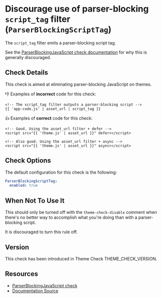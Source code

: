 # Discourage use of parser-blocking `script_tag` filter (`ParserBlockingScriptTag`)

The `script_tag` filter emits a parser-blocking script tag.

See the [ParserBlockingJavaScript check documentation][parser_blocking_javascript] for why this is generally discouraged.

## Check Details

This check is aimed at eliminating parser-blocking JavaScript on themes.

:-1: Examples of **incorrect** code for this check:

```liquid
<!-- The script_tag filter outputs a parser-blocking script -->
{{ 'app-code.js' | asset_url | script_tag }}
```

:+1: Examples of **correct** code for this check:

```liquid
<!-- Good. Using the asset_url filter + defer -->
<script src="{{ 'theme.js' | asset_url }}" defer></script>

<!-- Also good. Using the asset_url filter + async -->
<script src="{{ 'theme.js' | asset_url }}" async></script>
```

## Check Options

The default configuration for this check is the following:

```yaml
ParserBlockingScriptTag:
  enabled: true
```

## When Not To Use It

This should only be turned off with the `theme-check-disable` comment when there's no better way to accomplish what you're doing than with a parser-blocking script.

It is discouraged to turn this rule off.

## Version

This check has been introduced in Theme Check THEME_CHECK_VERSION.

## Resources

- [ParserBlockingJavaScript check][parser_blocking_javascript]
- [Documentation Source][docsource]

[parser_blocking_javascript]: /docs/checks/parser_blocking_javascript.md
[docsource]: /docs/checks/parser_blocking_script_tag.md
